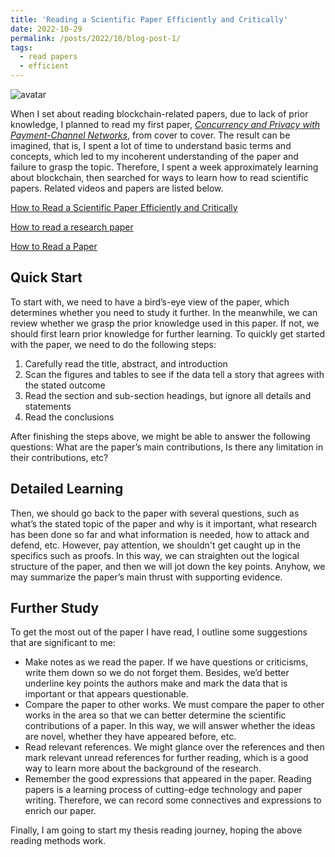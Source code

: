 ```yaml
---
title: 'Reading a Scientific Paper Efficiently and Critically'
date: 2022-10-29
permalink: /posts/2022/10/blog-post-1/
tags:
  - read papers
  - efficient
---
```

![avatar](https://www.notion.so/images/page-cover/met_fitz_henry_lane.jpg)

When I set about reading blockchain-related papers, due to lack of prior knowledge, I planned to read my first paper, [*Concurrency and Privacy with Payment-Channel Networks*](https://dl.acm.org/doi/10.1145/3133956.3134096), from cover to cover. The result can be imagined, that is, I spent a lot of time to understand basic terms and concepts, which led to my incoherent understanding of the paper and failure to grasp the topic. Therefore, I spent a week approximately learning about blockchain, then searched for ways to learn how to read scientific papers. Related videos and papers are listed below.

[How to Read a Scientific Paper Efficiently and Critically](https://www.youtube.com/watch?v=lXJeU2dzzWo)

[How to read a research paper](https://www.eecs.harvard.edu/~michaelm/postscripts/ReadPaper.pdf)

[How to Read a Paper](https://web.stanford.edu/class/ee384m/Handouts/HowtoReadPaper.pdf)

## Quick Start

To start with, we need to have a bird’s-eye view of the paper, which determines whether you need to study it further. In the meanwhile, we can review whether we grasp the prior knowledge used in this paper. If not, we should first learn prior knowledge for further learning. To quickly get started with the paper, we need to do the following steps:

  1. Carefully read the title, abstract, and introduction
  2. Scan the figures and tables to see if the data tell a story that agrees with the stated outcome
  3. Read the section and sub-section headings, but ignore all details and statements
  4. Read the conclusions

After finishing the steps above, we might be able to answer the following questions: What are the paper’s main contributions, Is there any limitation in their contributions, etc?

## Detailed Learning

Then, we should go back to the paper with several questions, such as what’s the stated topic of the paper and why is it important, what research has been done so far and what information is needed, how to attack and defend, etc. However, pay attention, we shouldn't get caught up in the specifics such as proofs. In this way, we can straighten out the logical structure of the paper, and then we will jot down the key points. Anyhow, we may summarize the paper’s main thrust with supporting evidence.

## Further Study

To get the most out of the paper I have read, I outline some suggestions that are significant to me:

  - Make notes as we read the paper. If we have questions or criticisms, write them down so we do not forget them. Besides, we’d better underline key points the authors make and mark the data that is important or that appears questionable.
  - Compare the paper to other works. We must compare the paper to other works in the area so that we can better determine the scientific contributions of a paper. In this way, we will answer whether the ideas are novel, whether they have appeared before, etc.
  - Read relevant references. We might glance over the references and then mark relevant unread references for further reading, which is a good way to learn more about the background of the research.
  - Remember the good expressions that appeared in the paper. Reading papers is a learning process of cutting-edge technology and paper writing. Therefore, we can record some connectives and expressions to enrich our paper.

Finally, I am going to start my thesis reading journey, hoping the above reading methods work.
